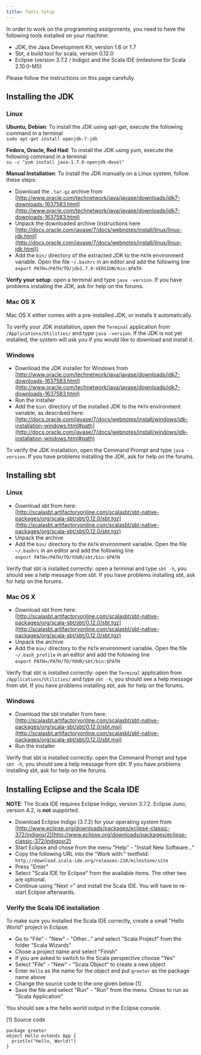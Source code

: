 ```yaml
---
title: Tools Setup
---
```


In order to work on the programming assignments, you need to have the following tools installed on your machine:

 - JDK, the Java Development Kit, version 1.6 or 1.7
 - Sbt, a build tool for scala, version 0.12.0
 - Eclipse (version 3.7.2 / Indigo) and the Scala IDE (milestone for Scala 2.10.0-M5)

Please follow the instructions on this page carefully.

## Installing the JDK

### Linux
**Ubuntu, Debian**: To install the JDK using apt-get, execute the following command in a terminal  
`sudo apt-get install openjdk-7-jdk`

**Fedora, Oracle, Red Had**: To install the JDK using yum, execute the following command in a terminal  
`su -c "yum install java-1.7.0-openjdk-devel"`

**Manual Installation**: To install the JDK manually on a Linux system, follow these steps:

 - Download the `.tar.gz` archive from [http://www.oracle.com/technetwork/java/javase/downloads/jdk7-downloads-1637583.html](http://www.oracle.com/technetwork/java/javase/downloads/jdk7-downloads-1637583.html)
 - Unpack the downloaded archive (instructions here [http://docs.oracle.com/javase/7/docs/webnotes/install/linux/linux-jdk.html](http://docs.oracle.com/javase/7/docs/webnotes/install/linux/linux-jdk.html))
 - Add the `bin/` directory of the extracted JDK to the `PATH` environment variable. Open the file `~/.bashrc` in an editor and add the following line  
```export PATH=/PATH/TO/jdk1.7.0-VERSION/bin:$PATH```

**Verify your setup**: open a terminal and type `java -version`. If you have problems installing the JDK, ask for help on the forums.


### Mac OS X
Mac OS X either comes with a pre-installed JDK, or installs it automatically.

To verify your JDK installation, open the `Terminal` application from `/Applications/Utilities/` and type `java -version`. If the JDK is not yet installed, the system will ask you if you would like to download and install it.

### Windows

 - Download the JDK installer for Windows from [http://www.oracle.com/technetwork/java/javase/downloads/jdk7-downloads-1637583.html](http://www.oracle.com/technetwork/java/javase/downloads/jdk7-downloads-1637583.html)
 - Run the installer
 - Add the `bin\` directory of the installed JDK to the `PATH` environment variable, as described here: [http://docs.oracle.com/javase/7/docs/webnotes/install/windows/jdk-installation-windows.html#path](http://docs.oracle.com/javase/7/docs/webnotes/install/windows/jdk-installation-windows.html#path)

To verify the JDK installation, open the Command Prompt and type `java -version`. If you have problems installing the JDK, ask for help on the forums.


## Installing sbt

### Linux

 - Download sbt from here: [http://scalasbt.artifactoryonline.com/scalasbt/sbt-native-packages/org/scala-sbt/sbt/0.12.0/sbt.tgz](http://scalasbt.artifactoryonline.com/scalasbt/sbt-native-packages/org/scala-sbt/sbt/0.12.0/sbt.tgz)
 - Unpack the archive
 - Add the `bin/` directory to the `PATH` environment variable. Open the file `~/.bashrc` in an editor and add the following line  
```export PATH=/PATH/TO/YOUR/sbt/bin:$PATH```

Verify that sbt is installed correctly: open a terminal and type `sbt -h`, you should see a help message from sbt. If you have problems installing sbt, ask for help on the forums.

### Mac OS X

 - Download sbt from here: [http://scalasbt.artifactoryonline.com/scalasbt/sbt-native-packages/org/scala-sbt/sbt/0.12.0/sbt.tgz](http://scalasbt.artifactoryonline.com/scalasbt/sbt-native-packages/org/scala-sbt/sbt/0.12.0/sbt.tgz)
 - Unpack the archive
 - Add the `bin/` directory to the `PATH` environment variable. Open the file `~/.bash_profile` in an editor and add the following line  
```export PATH=/PATH/TO/YOUR/sbt/bin:$PATH```

Verify that sbt is installed correctly: open the `Terminal` application from `/Applications/Utilities/` and type `sbt -h`, you should see a help message from sbt. If you have problems installing sbt, ask for help on the forums.

### Windows

 - Download the sbt installer from here: [http://scalasbt.artifactoryonline.com/scalasbt/sbt-native-packages/org/scala-sbt/sbt/0.12.0/sbt.msi](http://scalasbt.artifactoryonline.com/scalasbt/sbt-native-packages/org/scala-sbt/sbt/0.12.0/sbt.msi)
 - Run the installer

Verify that sbt is installed correctly: open the Command Prompt and type `sbt -h`, you should see a help message from sbt. If you have problems installing sbt, ask for help on the forums.


## Installing Eclipse and the Scala IDE
**NOTE**: The Scala IDE requires Eclipse Indigo, version 3.7.2. Eclipse Juno, version 4.2, is **not** supported.

 - Download Eclipse Indigo (3.7.2) for your operating system from [http://www.eclipse.org/downloads/packages/eclipse-classic-372/indigosr2](http://www.eclipse.org/downloads/packages/eclipse-classic-372/indigosr2)
 - Start Eclipse and chose from the menu "Help" - "Install New Software..."
 - Copy the following URL into the "Work with:" textfield: `http://download.scala-ide.org/releases-210/milestone/site`
 - Press "Enter"
 - Select "Scala IDE for Eclipse" from the available items. The other two are optional.
 - Continue using "Next >" and install the Scala IDE. You will have to re-start Eclipse afterwards.

### Verify the Scala IDE installation
To make sure you installed the Scala IDE correctly, create a small "Hello World" project in Eclipse:

 - Go to "File" - "New" - "Other..." and select "Scala Project" from the folder "Scala Wizards"
 - Chose a project name and select "Finish"
 - If you are asked to switch to the Scala perspective choose "Yes"
 - Select "File" - "New" - "Scala Object" to create a new object
 - Enter `Hello` as the name for the object and put `greeter` as the package name above
 - Change the source code to the one given below \[1\]
 - Save the file and select "Run" - "Run" from the menu. Chose to run as "Scala Application"

You should see a the hello world output in the Eclipse console.

\[1\] Source code

    package greeter
    object Hello extends App {
      println("Hello, World!")
    }
